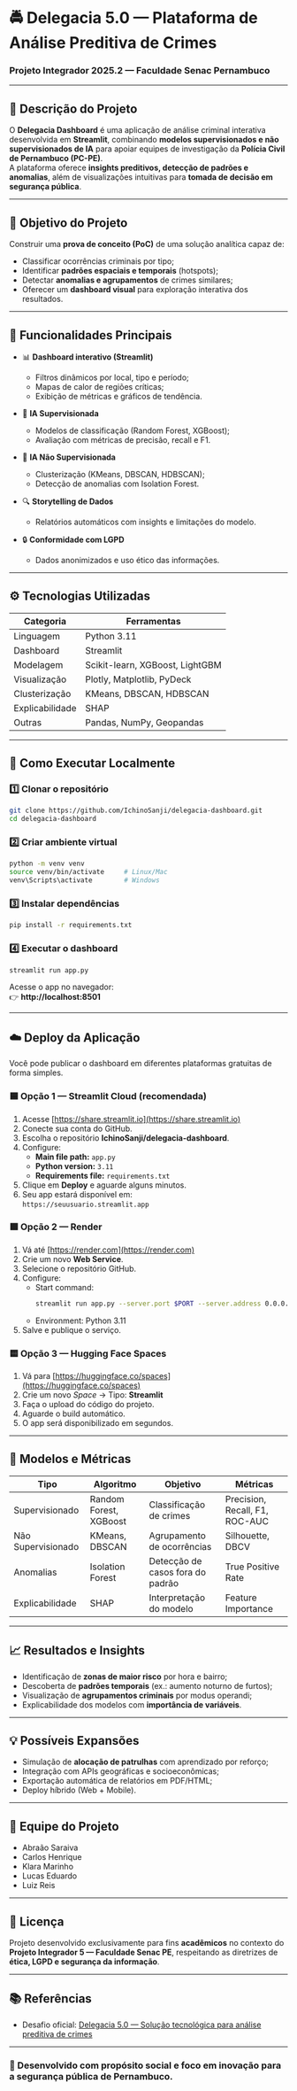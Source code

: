 # 🚔 Delegacia 5.0 — Plataforma de Análise Preditiva de Crimes

### Projeto Integrador 2025.2 — Faculdade Senac Pernambuco  

---

## 📘 Descrição do Projeto

O **Delegacia Dashboard** é uma aplicação de análise criminal interativa desenvolvida em **Streamlit**, combinando **modelos supervisionados e não supervisionados de IA** para apoiar equipes de investigação da **Polícia Civil de Pernambuco (PC-PE)**.  
A plataforma oferece **insights preditivos, detecção de padrões e anomalias**, além de visualizações intuitivas para **tomada de decisão em segurança pública**.

---

## 🎯 Objetivo do Projeto

Construir uma **prova de conceito (PoC)** de uma solução analítica capaz de:
- Classificar ocorrências criminais por tipo;
- Identificar **padrões espaciais e temporais** (hotspots);
- Detectar **anomalias e agrupamentos** de crimes similares;
- Oferecer um **dashboard visual** para exploração interativa dos resultados.

---

## 🧩 Funcionalidades Principais

- 📊 **Dashboard interativo (Streamlit)**
  - Filtros dinâmicos por local, tipo e período;
  - Mapas de calor de regiões críticas;
  - Exibição de métricas e gráficos de tendência.

- 🧠 **IA Supervisionada**
  - Modelos de classificação (Random Forest, XGBoost);
  - Avaliação com métricas de precisão, recall e F1.

- 🧭 **IA Não Supervisionada**
  - Clusterização (KMeans, DBSCAN, HDBSCAN);
  - Detecção de anomalias com Isolation Forest.

- 🔍 **Storytelling de Dados**
  - Relatórios automáticos com insights e limitações do modelo.

- 🔒 **Conformidade com LGPD**
  - Dados anonimizados e uso ético das informações.

---

## ⚙️ Tecnologias Utilizadas

| Categoria | Ferramentas |
|------------|-------------|
| Linguagem | Python 3.11 |
| Dashboard | Streamlit |
| Modelagem | Scikit-learn, XGBoost, LightGBM |
| Visualização | Plotly, Matplotlib, PyDeck |
| Clusterização | KMeans, DBSCAN, HDBSCAN |
| Explicabilidade | SHAP |
| Outras | Pandas, NumPy, Geopandas |

---

## 🚀 Como Executar Localmente

### 1️⃣ Clonar o repositório
```bash
git clone https://github.com/IchinoSanji/delegacia-dashboard.git
cd delegacia-dashboard
```

### 2️⃣ Criar ambiente virtual
```bash
python -m venv venv
source venv/bin/activate     # Linux/Mac
venv\Scripts\activate        # Windows
```

### 3️⃣ Instalar dependências
```bash
pip install -r requirements.txt
```

### 4️⃣ Executar o dashboard
```bash
streamlit run app.py
```

Acesse o app no navegador:  
👉 **http://localhost:8501**

---

## ☁️ Deploy da Aplicação

Você pode publicar o dashboard em diferentes plataformas gratuitas de forma simples.

### 🟦 **Opção 1 — Streamlit Cloud (recomendada)**
1. Acesse [https://share.streamlit.io](https://share.streamlit.io)
2. Conecte sua conta do GitHub.
3. Escolha o repositório **IchinoSanji/delegacia-dashboard**.
4. Configure:
   - **Main file path:** `app.py`
   - **Python version:** `3.11`
   - **Requirements file:** `requirements.txt`
5. Clique em **Deploy** e aguarde alguns minutos.
6. Seu app estará disponível em:  
   `https://seuusuario.streamlit.app`

### 🟪 **Opção 2 — Render**
1. Vá até [https://render.com](https://render.com)
2. Crie um novo **Web Service**.
3. Selecione o repositório GitHub.
4. Configure:
   - Start command:  
     ```bash
     streamlit run app.py --server.port $PORT --server.address 0.0.0.0
     ```
   - Environment: Python 3.11
5. Salve e publique o serviço.

### 🟨 **Opção 3 — Hugging Face Spaces**
1. Vá para [https://huggingface.co/spaces](https://huggingface.co/spaces)
2. Crie um novo *Space* → Tipo: **Streamlit**
3. Faça o upload do código do projeto.
4. Aguarde o build automático.
5. O app será disponibilizado em segundos.

---

## 🧮 Modelos e Métricas

| Tipo | Algoritmo | Objetivo | Métricas |
|------|------------|-----------|-----------|
| Supervisionado | Random Forest, XGBoost | Classificação de crimes | Precision, Recall, F1, ROC-AUC |
| Não Supervisionado | KMeans, DBSCAN | Agrupamento de ocorrências | Silhouette, DBCV |
| Anomalias | Isolation Forest | Detecção de casos fora do padrão | True Positive Rate |
| Explicabilidade | SHAP | Interpretação do modelo | Feature Importance |

---

## 📈 Resultados e Insights

- Identificação de **zonas de maior risco** por hora e bairro;  
- Descoberta de **padrões temporais** (ex.: aumento noturno de furtos);  
- Visualização de **agrupamentos criminais** por modus operandi;  
- Explicabilidade dos modelos com **importância de variáveis**.

---

## 💡 Possíveis Expansões

- Simulação de **alocação de patrulhas** com aprendizado por reforço;  
- Integração com APIs geográficas e socioeconômicas;  
- Exportação automática de relatórios em PDF/HTML;  
- Deploy híbrido (Web + Mobile).

---

## 👥 Equipe do Projeto

- Abraão Saraiva 
- Carlos Henrique
- Klara Marinho
- Lucas Eduardo
- Luiz Reis

---

## 📄 Licença

Projeto desenvolvido exclusivamente para fins **acadêmicos** no contexto do **Projeto Integrador 5 — Faculdade Senac PE**, respeitando as diretrizes de **ética, LGPD e segurança da informação**.

---

## 📚 Referências

- Desafio oficial: [Delegacia 5.0 — Solução tecnológica para análise preditiva de crimes](https://desafios.pe.gov.br/challenge?url=projeto-delegacia-50-solucao-tecnologica-para-analise-preditiva-de-crimes)

---

### 🧭 Desenvolvido com propósito social e foco em inovação para a segurança pública de Pernambuco.

